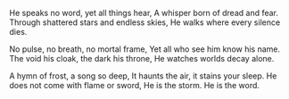 He speaks no word, yet all things hear, 
A whisper born of dread and fear.
Through shattered stars and endless skies, 
He walks where every silence dies. 

No pulse, no breath, no mortal frame, 
Yet all who see him know his name. 
The void his cloak, the dark his throne, 
He watches worlds decay alone. 

A hymn of frost, a song so deep, 
It haunts the air, it stains your sleep. 
He does not come with flame or sword, 
He is the storm. He is the word. 